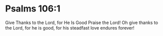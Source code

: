 # Psalms 106:1

Give Thanks to the Lord, for He Is Good Praise the Lord! Oh give thanks to the Lord, for he is good, for his steadfast love endures forever!
